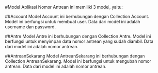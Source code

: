 #Model
Aplikasi Nomor Antrean ini memiliki 3 model, yaitu:

##Account
Model Account ini berhubungan dengan Collection Account. Model ini berfungsi untuk membuat user. Data dari model ini adalah username dan password.

##Antre
Model Antre ini berhubungan dengan Collection Antre. Model ini berfungsi untuk menyimpan data nomor antrean yang sudah diambil. Data dari model ini adalah nomor antrean.

##AntreanSekarang
Model AntreanSekarang ini berhubungan dengan Collection AntreanSekarang. Model ini berfungsi untuk mengubah nomor antrean. Data dari model ini adalah nomor antrean.
